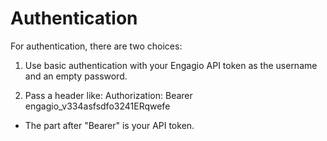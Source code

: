 # Authentication
For authentication, there are two choices:

1. Use basic authentication with your Engagio API token as the username and an empty password.

2. Pass a header like: Authorization: Bearer engagio_v334asfsdfo3241ERqwefe
  - The part after "Bearer" is your API token.
